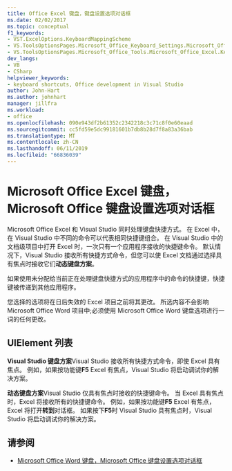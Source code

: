 ```yaml
---
title: Office Excel 键盘，键盘设置选项对话框
ms.date: 02/02/2017
ms.topic: conceptual
f1_keywords:
- VST.ExcelOptions.KeyboardMappingScheme
- VS.ToolsOptionsPages.Microsoft_Office_Keyboard_Settings.Microsoft_Office_Excel_Keyboard
- VS.ToolsOptionsPages.Microsoft_Office_Tools.Microsoft_Office_Excel.Keyboard
dev_langs:
- VB
- CSharp
helpviewer_keywords:
- keyboard shortcuts, Office development in Visual Studio
author: John-Hart
ms.author: johnhart
manager: jillfra
ms.workload:
- office
ms.openlocfilehash: 090e943df2b61352c2342218c3c71c8f0e60eaad
ms.sourcegitcommit: cc5fd59e5dc99181601b7db8b28d7f8a83a36bab
ms.translationtype: MT
ms.contentlocale: zh-CN
ms.lasthandoff: 06/11/2019
ms.locfileid: "66836039"
---
```

# <a name="microsoft-office-excel-keyboard-microsoft-office-keyboard-settings-options-dialog-box"></a>Microsoft Office Excel 键盘，Microsoft Office 键盘设置选项对话框
  Microsoft Office Excel 和 Visual Studio 同时处理键盘快捷方式。 在 Excel 中，在 Visual Studio 中不同的命令可以代表相同快捷键组合。 在 Visual Studio 中的文档级项目中打开 Excel 时，一次只有一个应用程序接收的快捷键命令。 默认情况下，Visual Studio 接收所有快捷方式命令，但您可以使 Excel 文档通过选择具有焦点时接收它们**动态键盘方案**。

 如果使用未分配给当前正在处理键盘快捷方式的应用程序中的命令的快捷键，快捷键被传递到其他应用程序。

 您选择的选项将在日后失效的 Excel 项目之前将其更改。 所选内容不会影响 Microsoft Office Word 项目中;必须使用 Microsoft Office Word 键盘选项进行一词的任何更改。

## <a name="uielement-list"></a>UIElement 列表
 **Visual Studio 键盘方案**Visual Studio 接收所有快捷方式命令，即使 Excel 具有焦点。 例如，如果按功能键**F5** Excel 有焦点，Visual Studio 将启动调试你的解决方案。

 **动态键盘方案**Visual Studio 仅具有焦点时接收的快捷键命令。 当 Excel 具有焦点时，Excel 将接收所有的快捷键命令。 例如，如果按功能键**F5** Excel 有焦点，Excel 将打开**转到**对话框。 如果按下**F5**时 Visual Studio 具有焦点时，Visual Studio 将启动调试你的解决方案。

## <a name="see-also"></a>请参阅
- [Microsoft Office Word 键盘，Microsoft Office 键盘设置选项对话框](../vsto/microsoft-office-word-keyboard-microsoft-office-keyboard-settings-options-dialog-box.md)
